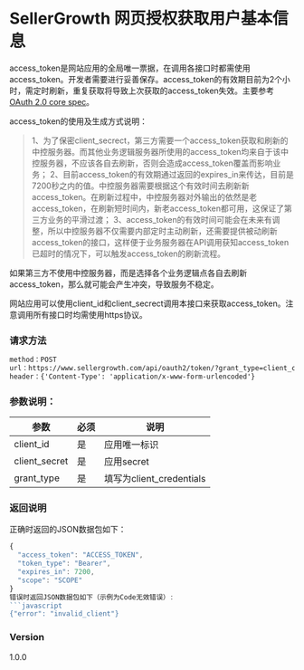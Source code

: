# SellerGrowth 网页授权获取用户基本信息

access_token是网站应用的全局唯一票据，在调用各接口时都需使用access_token。开发者需要进行妥善保存。access_token的有效期目前为2个小时，需定时刷新，重复获取将导致上次获取的access_token失效。主要参考[OAuth 2.0 core spec]。


access_token的使用及生成方式说明：
> 1、为了保密client_secrect，第三方需要一个access_token获取和刷新的中控服务器。而其他业务逻辑服务器所使用的access_token均来自于该中控服务器，不应该各自去刷新，否则会造成access_token覆盖而影响业务；
> 2、目前access_token的有效期通过返回的expires_in来传达，目前是7200秒之内的值。中控服务器需要根据这个有效时间去刷新新access_token。在刷新过程中，中控服务器对外输出的依然是老access_token，在刷新短时间内，新老access_token都可用，这保证了第三方业务的平滑过渡；
> 3、access_token的有效时间可能会在未来有调整，所以中控服务器不仅需要内部定时主动刷新，还需要提供被动刷新access_token的接口，这样便于业务服务器在API调用获知access_token已超时的情况下，可以触发access_token的刷新流程。

如果第三方不使用中控服务器，而是选择各个业务逻辑点各自去刷新access_token，那么就可能会产生冲突，导致服务不稳定。

网站应用可以使用client_id和client_secrect调用本接口来获取access_token。注意调用所有接口时均需使用https协议。

### 请求方法
```html
method：POST
url：https://www.sellergrowth.com/api/oauth2/token/?grant_type=client_credentials&client_secret=CLIENT_SECRET&client_id=CLIENT_ID
header：{'Content-Type': 'application/x-www-form-urlencoded'}
```

### 参数说明：
| 参数           | 必须         | 说明   |
| ------------  | ------------ | ------ |
| client_id     | 是       | 应用唯一标识 |
| client_secret | 是       | 应用secret |
| grant_type    | 是       | 填写为client_credentials |

### 返回说明
正确时返回的JSON数据包如下：
```javascript
{
  "access_token": "ACCESS_TOKEN", 
  "token_type": "Bearer", 
  "expires_in": 7200, 
  "scope": "SCOPE"
}
错误时返回JSON数据包如下（示例为Code无效错误）:
```javascript
{"error": "invalid_client"}
```

### Version
1.0.0

[OAuth 2.0 core spec]: <https://tools.ietf.org/html/rfc6749>
